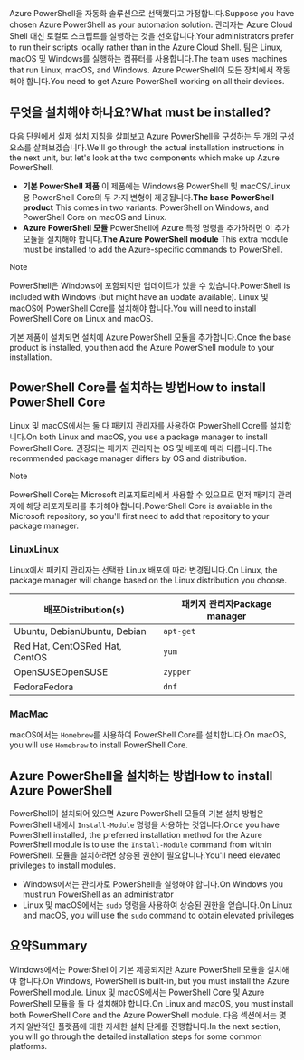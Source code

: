 <span data-ttu-id="8eb3e-101">Azure PowerShell을 자동화 솔루션으로 선택했다고 가정합니다.</span><span class="sxs-lookup"><span data-stu-id="8eb3e-101">Suppose you have chosen Azure PowerShell as your automation solution.</span></span> <span data-ttu-id="8eb3e-102">관리자는 Azure Cloud Shell 대신 로컬로 스크립트를 실행하는 것을 선호합니다.</span><span class="sxs-lookup"><span data-stu-id="8eb3e-102">Your administrators prefer to run their scripts locally rather than in the Azure Cloud Shell.</span></span> <span data-ttu-id="8eb3e-103">팀은 Linux, macOS 및 Windows를 실행하는 컴퓨터를 사용합니다.</span><span class="sxs-lookup"><span data-stu-id="8eb3e-103">The team uses machines that run Linux, macOS, and Windows.</span></span> <span data-ttu-id="8eb3e-104">Azure PowerShell이 모든 장치에서 작동해야 합니다.</span><span class="sxs-lookup"><span data-stu-id="8eb3e-104">You need to get Azure PowerShell working on all their devices.</span></span> 

## <a name="what-must-be-installed"></a><span data-ttu-id="8eb3e-105">무엇을 설치해야 하나요?</span><span class="sxs-lookup"><span data-stu-id="8eb3e-105">What must be installed?</span></span>
<span data-ttu-id="8eb3e-106">다음 단원에서 실제 설치 지침을 살펴보고 Azure PowerShell을 구성하는 두 개의 구성 요소를 살펴보겠습니다.</span><span class="sxs-lookup"><span data-stu-id="8eb3e-106">We'll go through the actual installation instructions in the next unit, but let's look at the two components which make up Azure PowerShell.</span></span>

- <span data-ttu-id="8eb3e-107">**기본 PowerShell 제품** 이 제품에는 Windows용 PowerShell 및 macOS/Linux용 PowerShell Core의 두 가지 변형이 제공됩니다.</span><span class="sxs-lookup"><span data-stu-id="8eb3e-107">**The base PowerShell product** This comes in two variants: PowerShell on Windows, and PowerShell Core on macOS and Linux.</span></span>
- <span data-ttu-id="8eb3e-108">**Azure PowerShell 모듈** PowerShell에 Azure 특정 명령을 추가하려면 이 추가 모듈을 설치해야 합니다.</span><span class="sxs-lookup"><span data-stu-id="8eb3e-108">**The Azure PowerShell module** This extra module must be installed to add the Azure-specific commands to PowerShell.</span></span>

> [!NOTE]
> <span data-ttu-id="8eb3e-109">PowerShell은 Windows에 포함되지만 업데이트가 있을 수 있습니다.</span><span class="sxs-lookup"><span data-stu-id="8eb3e-109">PowerShell is included with Windows (but might have an update available).</span></span> <span data-ttu-id="8eb3e-110">Linux 및 macOS에 PowerShell Core를 설치해야 합니다.</span><span class="sxs-lookup"><span data-stu-id="8eb3e-110">You will need to install PowerShell Core on Linux and macOS.</span></span>

<span data-ttu-id="8eb3e-111">기본 제품이 설치되면 설치에 Azure PowerShell 모듈을 추가합니다.</span><span class="sxs-lookup"><span data-stu-id="8eb3e-111">Once the base product is installed, you then add the Azure PowerShell module to your installation.</span></span>

## <a name="how-to-install-powershell-core"></a><span data-ttu-id="8eb3e-112">PowerShell Core를 설치하는 방법</span><span class="sxs-lookup"><span data-stu-id="8eb3e-112">How to install PowerShell Core</span></span>
<span data-ttu-id="8eb3e-113">Linux 및 macOS에서는 둘 다 패키지 관리자를 사용하여 PowerShell Core를 설치합니다.</span><span class="sxs-lookup"><span data-stu-id="8eb3e-113">On both Linux and macOS, you use a package manager to install PowerShell Core.</span></span> <span data-ttu-id="8eb3e-114">권장되는 패키지 관리자는 OS 및 배포에 따라 다릅니다.</span><span class="sxs-lookup"><span data-stu-id="8eb3e-114">The recommended package manager differs by OS and distribution.</span></span>

> [!NOTE]
> <span data-ttu-id="8eb3e-115">PowerShell Core는 Microsoft 리포지토리에서 사용할 수 있으므로 먼저 패키지 관리자에 해당 리포지토리를 추가해야 합니다.</span><span class="sxs-lookup"><span data-stu-id="8eb3e-115">PowerShell Core is available in the Microsoft repository, so you'll first need to add that repository to your package manager.</span></span>

### <a name="linux"></a><span data-ttu-id="8eb3e-116">Linux</span><span class="sxs-lookup"><span data-stu-id="8eb3e-116">Linux</span></span>
<span data-ttu-id="8eb3e-117">Linux에서 패키지 관리자는 선택한 Linux 배포에 따라 변경됩니다.</span><span class="sxs-lookup"><span data-stu-id="8eb3e-117">On Linux, the package manager will change based on the Linux distribution you choose.</span></span>

| <span data-ttu-id="8eb3e-118">배포</span><span class="sxs-lookup"><span data-stu-id="8eb3e-118">Distribution(s)</span></span>  | <span data-ttu-id="8eb3e-119">패키지 관리자</span><span class="sxs-lookup"><span data-stu-id="8eb3e-119">Package manager</span></span> |
|------------------|-----------------|
| <span data-ttu-id="8eb3e-120">Ubuntu, Debian</span><span class="sxs-lookup"><span data-stu-id="8eb3e-120">Ubuntu, Debian</span></span>   | `apt-get`       |
| <span data-ttu-id="8eb3e-121">Red Hat, CentOS</span><span class="sxs-lookup"><span data-stu-id="8eb3e-121">Red Hat, CentOS</span></span>  | `yum`           |
| <span data-ttu-id="8eb3e-122">OpenSUSE</span><span class="sxs-lookup"><span data-stu-id="8eb3e-122">OpenSUSE</span></span>         | `zypper`        |
| <span data-ttu-id="8eb3e-123">Fedora</span><span class="sxs-lookup"><span data-stu-id="8eb3e-123">Fedora</span></span>           | `dnf`           |

### <a name="mac"></a><span data-ttu-id="8eb3e-124">Mac</span><span class="sxs-lookup"><span data-stu-id="8eb3e-124">Mac</span></span>
<span data-ttu-id="8eb3e-125">macOS에서는 `Homebrew`를 사용하여 PowerShell Core를 설치합니다.</span><span class="sxs-lookup"><span data-stu-id="8eb3e-125">On macOS, you will use `Homebrew` to install PowerShell Core.</span></span>

## <a name="how-to-install-azure-powershell"></a><span data-ttu-id="8eb3e-126">Azure PowerShell을 설치하는 방법</span><span class="sxs-lookup"><span data-stu-id="8eb3e-126">How to install Azure PowerShell</span></span>
<span data-ttu-id="8eb3e-127">PowerShell이 설치되어 있으면 Azure PowerShell 모듈의 기본 설치 방법은 PowerShell 내에서 `Install-Module` 명령을 사용하는 것입니다.</span><span class="sxs-lookup"><span data-stu-id="8eb3e-127">Once you have PowerShell installed, the preferred installation method for the Azure PowerShell module is to use the `Install-Module` command from within PowerShell.</span></span> <span data-ttu-id="8eb3e-128">모듈을 설치하려면 상승된 권한이 필요합니다.</span><span class="sxs-lookup"><span data-stu-id="8eb3e-128">You'll need elevated privileges to install modules.</span></span>

- <span data-ttu-id="8eb3e-129">Windows에서는 관리자로 PowerShell을 실행해야 합니다.</span><span class="sxs-lookup"><span data-stu-id="8eb3e-129">On Windows you must run PowerShell as an administrator</span></span>
- <span data-ttu-id="8eb3e-130">Linux 및 macOS에서는 `sudo` 명령을 사용하여 상승된 권한을 얻습니다.</span><span class="sxs-lookup"><span data-stu-id="8eb3e-130">On Linux and macOS, you will use the `sudo` command to obtain elevated privileges</span></span>

## <a name="summary"></a><span data-ttu-id="8eb3e-131">요약</span><span class="sxs-lookup"><span data-stu-id="8eb3e-131">Summary</span></span>
<span data-ttu-id="8eb3e-132">Windows에서는 PowerShell이 기본 제공되지만 Azure PowerShell 모듈을 설치해야 합니다.</span><span class="sxs-lookup"><span data-stu-id="8eb3e-132">On Windows, PowerShell is built-in, but you must install the Azure PowerShell module.</span></span> <span data-ttu-id="8eb3e-133">Linux 및 macOS에서는 PowerShell Core 및 Azure PowerShell 모듈을 둘 다 설치해야 합니다.</span><span class="sxs-lookup"><span data-stu-id="8eb3e-133">On Linux and macOS, you must install both PowerShell Core and the Azure PowerShell module.</span></span> <span data-ttu-id="8eb3e-134">다음 섹션에서는 몇 가지 일반적인 플랫폼에 대한 자세한 설치 단계를 진행합니다.</span><span class="sxs-lookup"><span data-stu-id="8eb3e-134">In the next section, you will go through the detailed installation steps for some common platforms.</span></span>
